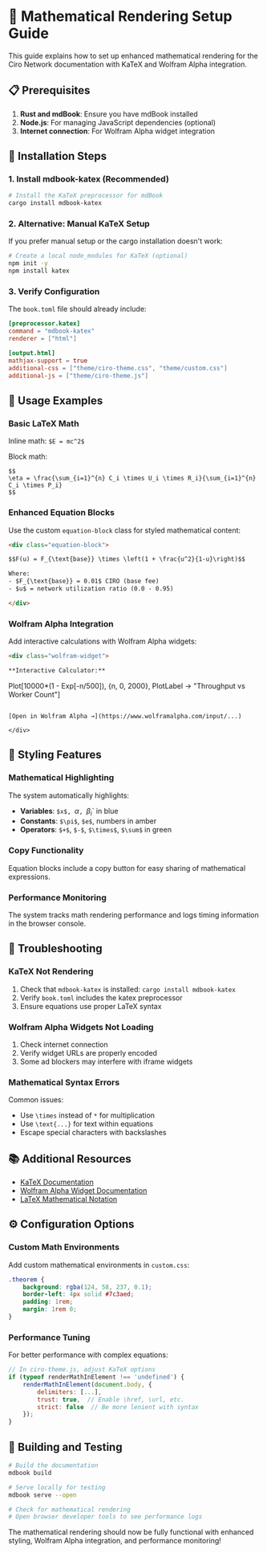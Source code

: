 # 🧮 Mathematical Rendering Setup Guide

This guide explains how to set up enhanced mathematical rendering for the Ciro Network documentation with KaTeX and Wolfram Alpha integration.

## 📋 Prerequisites

1. **Rust and mdBook**: Ensure you have mdBook installed
2. **Node.js**: For managing JavaScript dependencies (optional)
3. **Internet connection**: For Wolfram Alpha widget integration

## 🔧 Installation Steps

### 1. Install mdbook-katex (Recommended)

```bash
# Install the KaTeX preprocessor for mdBook
cargo install mdbook-katex
```

### 2. Alternative: Manual KaTeX Setup

If you prefer manual setup or the cargo installation doesn't work:

```bash
# Create a local node_modules for KaTeX (optional)
npm init -y
npm install katex
```

### 3. Verify Configuration

The `book.toml` file should already include:

```toml
[preprocessor.katex]
command = "mdbook-katex"
renderer = ["html"]

[output.html]
mathjax-support = true
additional-css = ["theme/ciro-theme.css", "theme/custom.css"]
additional-js = ["theme/ciro-theme.js"]
```

## 🚀 Usage Examples

### Basic LaTeX Math

Inline math: `$E = mc^2$`

Block math:
```
$$
\eta = \frac{\sum_{i=1}^{n} C_i \times U_i \times R_i}{\sum_{i=1}^{n} C_i \times P_i}
$$
```

### Enhanced Equation Blocks

Use the custom `equation-block` class for styled mathematical content:

```html
<div class="equation-block">

$$F(u) = F_{\text{base}} \times \left(1 + \frac{u^2}{1-u}\right)$$

Where:
- $F_{\text{base}} = 0.01$ CIRO (base fee)
- $u$ = network utilization ratio (0.0 - 0.95)

</div>
```

### Wolfram Alpha Integration

Add interactive calculations with Wolfram Alpha widgets:

```html
<div class="wolfram-widget">

**Interactive Calculator:**

```
Plot[10000*(1 - Exp[-n/500]), {n, 0, 2000}, 
PlotLabel -> "Throughput vs Worker Count"]
```

[Open in Wolfram Alpha →](https://www.wolframalpha.com/input/...)

</div>
```

## 🎨 Styling Features

### Mathematical Highlighting

The system automatically highlights:
- **Variables**: `$x$, `$\alpha$`, `$\beta_i$` in blue
- **Constants**: `$\pi$`, `$e$`, numbers in amber
- **Operators**: `$+$`, `$-$`, `$\times$`, `$\sum$` in green

### Copy Functionality

Equation blocks include a copy button for easy sharing of mathematical expressions.

### Performance Monitoring

The system tracks math rendering performance and logs timing information in the browser console.

## 🐛 Troubleshooting

### KaTeX Not Rendering

1. Check that `mdbook-katex` is installed: `cargo install mdbook-katex`
2. Verify `book.toml` includes the katex preprocessor
3. Ensure equations use proper LaTeX syntax

### Wolfram Alpha Widgets Not Loading

1. Check internet connection
2. Verify widget URLs are properly encoded
3. Some ad blockers may interfere with iframe widgets

### Mathematical Syntax Errors

Common issues:
- Use `\times` instead of `*` for multiplication
- Use `\text{...}` for text within equations
- Escape special characters with backslashes

## 📚 Additional Resources

- [KaTeX Documentation](https://katex.org/docs/supported.html)
- [Wolfram Alpha Widget Documentation](https://developer.wolframalpha.com/portal/myapps/)
- [LaTeX Mathematical Notation](https://en.wikibooks.org/wiki/LaTeX/Mathematics)

## ⚙️ Configuration Options

### Custom Math Environments

Add custom mathematical environments in `custom.css`:

```css
.theorem {
    background: rgba(124, 58, 237, 0.1);
    border-left: 4px solid #7c3aed;
    padding: 1rem;
    margin: 1rem 0;
}
```

### Performance Tuning

For better performance with complex equations:

```javascript
// In ciro-theme.js, adjust KaTeX options
if (typeof renderMathInElement !== 'undefined') {
    renderMathInElement(document.body, {
        delimiters: [...],
        trust: true,  // Enable \href, \url, etc.
        strict: false  // Be more lenient with syntax
    });
}
```

## 🔄 Building and Testing

```bash
# Build the documentation
mdbook build

# Serve locally for testing
mdbook serve --open

# Check for mathematical rendering
# Open browser developer tools to see performance logs
```

The mathematical rendering should now be fully functional with enhanced styling, Wolfram Alpha integration, and performance monitoring! 